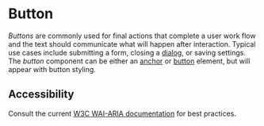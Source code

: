 # Button
*Buttons* are commonly used for final actions that complete a user work flow and the text should communicate what will happen after interaction. Typical use cases include submitting a form, closing a [dialog](/components/dialog/), or saving settings. The *button* component can be either an [anchor](https://developer.mozilla.org/en-US/docs/Web/HTML/Element/a) or [button](https://developer.mozilla.org/en-US/docs/Web/HTML/Element/button) element, but will appear with button styling.

## Accessibility
Consult the current [W3C WAI-ARIA documentation](https://www.w3.org/TR/wai-aria-practices/#button) for best practices.